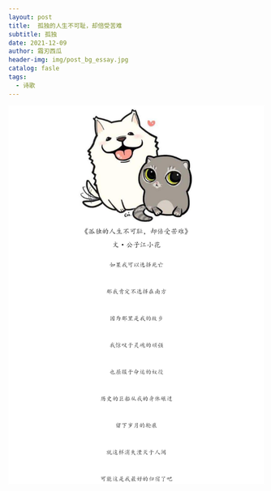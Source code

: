 ```yaml
---
layout: post
title:  孤独的人生不可耻，却倍受苦难
subtitle: 孤独
date: 2021-12-09
author: 霜刃西瓜
header-img: img/post_bg_essay.jpg
catalog: fasle
tags:
  - 诗歌
---
```


![不可耻的孤独](/img/essay/7/lonely.jpg)
